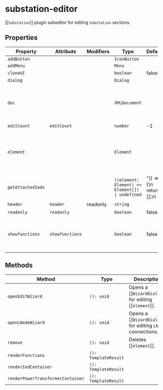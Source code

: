 # substation-editor

[[`Substation`]] plugin subeditor for editing `Substation` sections.

## Properties

| Property          | Attribute       | Modifiers | Type                                             | Default                        | Description                                      |
|-------------------|-----------------|-----------|--------------------------------------------------|--------------------------------|--------------------------------------------------|
| `addButton`       |                 |           | `IconButton`                                     |                                |                                                  |
| `addMenu`         |                 |           | `Menu`                                           |                                |                                                  |
| `cloneUI`         |                 |           | `boolean`                                        | false                          |                                                  |
| `dialog`          |                 |           | `Dialog`                                         |                                |                                                  |
| `doc`             |                 |           | `XMLDocument`                                    |                                | The document being edited as provided to editor by [[`Zeroline`]]. |
| `editCount`       | `editCount`     |           | `number`                                         | -1                             |                                                  |
| `element`         |                 |           | `Element`                                        |                                | The edited `Element`, a common property of all Substation subeditors. |
| `getAttachedIeds` |                 |           | `((element: Element) => Element[]) \| undefined` | "() => {\n    return [];\n  }" |                                                  |
| `header`          | `header`        | readonly  | `string`                                         |                                |                                                  |
| `readonly`        | `readonly`      |           | `boolean`                                        | false                          |                                                  |
| `showfunctions`   | `showfunctions` |           | `boolean`                                        | false                          | Whether `Function` and `SubFunction` are rendered |

## Methods

| Method                            | Type                 | Description                                      |
|-----------------------------------|----------------------|--------------------------------------------------|
| `openEditWizard`                  | `(): void`           | Opens a [[`WizardDialog`]] for editing [[`element`]]. |
| `openLNodeWizard`                 | `(): void`           | Opens a [[`WizardDialog`]] for editing `LNode` connections. |
| `remove`                          | `(): void`           | Deletes [[`element`]].                           |
| `renderFunctions`                 | `(): TemplateResult` |                                                  |
| `renderIedContainer`              | `(): TemplateResult` |                                                  |
| `renderPowerTransformerContainer` | `(): TemplateResult` |                                                  |
